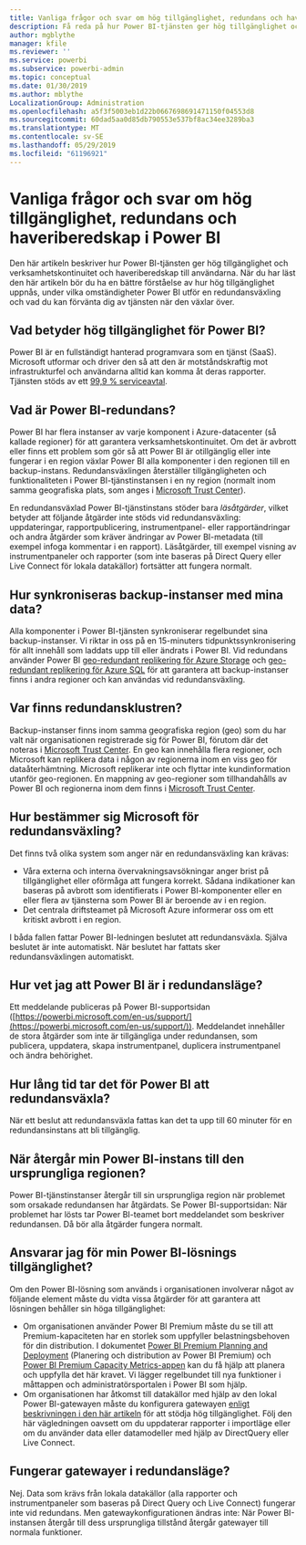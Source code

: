 ```yaml
---
title: Vanliga frågor och svar om hög tillgänglighet, redundans och haveriberedskap i Power BI
description: Få reda på hur Power BI-tjänsten ger hög tillgänglighet och verksamhetskontinuitet och haveriberedskap till användarna.
author: mgblythe
manager: kfile
ms.reviewer: ''
ms.service: powerbi
ms.subservice: powerbi-admin
ms.topic: conceptual
ms.date: 01/30/2019
ms.author: mblythe
LocalizationGroup: Administration
ms.openlocfilehash: a5f3f5003eb1d22b0667698691471150f04553d8
ms.sourcegitcommit: 60dad5aa0d85db790553e537bf8ac34ee3289ba3
ms.translationtype: MT
ms.contentlocale: sv-SE
ms.lasthandoff: 05/29/2019
ms.locfileid: "61196921"
---
```

# <a name="power-bi-high-availability-failover-and-disaster-recovery-faq"></a>Vanliga frågor och svar om hög tillgänglighet, redundans och haveriberedskap i Power BI

Den här artikeln beskriver hur Power BI-tjänsten ger hög tillgänglighet och verksamhetskontinuitet och haveriberedskap till användarna. När du har läst den här artikeln bör du ha en bättre förståelse av hur hög tillgänglighet uppnås, under vilka omständigheter Power BI utför en redundansväxling och vad du kan förvänta dig av tjänsten när den växlar över.

## <a name="what-does-high-availability-mean-for-power-bi"></a>Vad betyder hög tillgänglighet för Power BI?

Power BI är en fullständigt hanterad programvara som en tjänst (SaaS).  Microsoft utformar och driver den så att den är motståndskraftig mot infrastrukturfel och användarna alltid kan komma åt deras rapporter.  Tjänsten stöds av ett [99,9 % serviceavtal](http://www.microsoftvolumelicensing.com/DocumentSearch.aspx?Mode=3&DocumentTypeId=37).

## <a name="what-is-a-power-bi-failover"></a>Vad är Power BI-redundans?

Power BI har flera instanser av varje komponent i Azure-datacenter (så kallade regioner) för att garantera verksamhetskontinuitet. Om det är avbrott eller finns ett problem som gör så att Power BI är otillgänglig eller inte fungerar i en region växlar Power BI alla komponenter i den regionen till en backup-instans. Redundansväxlingen återställer tillgängligheten och funktionaliteten i Power BI-tjänstinstansen i en ny region (normalt inom samma geografiska plats, som anges i [Microsoft Trust Center](https://www.microsoft.com/TrustCenter/CloudServices/business-application-platform/data-location)).

En redundansväxlad Power BI-tjänstinstans stöder bara _läsåtgärder_, vilket betyder att följande åtgärder inte stöds vid redundansväxling: uppdateringar, rapportpublicering, instrumentpanel- eller rapportändringar och andra åtgärder som kräver ändringar av Power BI-metadata (till exempel infoga kommentar i en rapport).  Läsåtgärder, till exempel visning av instrumentpaneler och rapporter (som inte baseras på Direct Query eller Live Connect för lokala datakällor) fortsätter att fungera normalt.

## <a name="how-are-backup-instances-kept-in-sync-with-my-data"></a>Hur synkroniseras backup-instanser med mina data?

Alla komponenter i Power BI-tjänsten synkroniserar regelbundet sina backup-instanser. Vi riktar in oss på en 15-minuters tidpunktssynkronisering för allt innehåll som laddats upp till eller ändrats i Power BI. Vid redundans använder Power BI [geo-redundant replikering för Azure Storage](/azure/storage/common/storage-redundancy-grs) och [geo-redundant replikering för Azure SQL](/azure/sql-database/sql-database-active-geo-replication) för att garantera att backup-instanser finns i andra regioner och kan användas vid redundansväxling.

## <a name="where-are-the-failover-clusters-located"></a>Var finns redundansklustren?

Backup-instanser finns inom samma geografiska region (geo) som du har valt när organisationen registrerade sig för Power BI, förutom där det noteras i [Microsoft Trust Center](https://www.microsoft.com/TrustCenter/CloudServices/business-application-platform/data-location). En geo kan innehålla flera regioner, och Microsoft kan replikera data i någon av regionerna inom en viss geo för dataåterhämtning. Microsoft replikerar inte och flyttar inte kundinformation utanför geo-regionen. En mappning av geo-regioner som tillhandahålls av Power BI och regionerna inom dem finns i [Microsoft Trust Center](https://www.microsoft.com/TrustCenter/CloudServices/business-application-platform/data-location).

## <a name="how-does-microsoft-decide-to-failover"></a>Hur bestämmer sig Microsoft för redundansväxling?

Det finns två olika system som anger när en redundansväxling kan krävas:

- Våra externa och interna övervakningsavsökningar anger brist på tillgänglighet eller oförmåga att fungera korrekt. Sådana indikationer kan baseras på avbrott som identifierats i Power BI-komponenter eller en eller flera av tjänsterna som Power BI är beroende av i en region.
- Det centrala driftsteamet på Microsoft Azure informerar oss om ett kritiskt avbrott i en region.

I båda fallen fattar Power BI-ledningen beslutet att redundansväxla. Själva beslutet är inte automatiskt. När beslutet har fattats sker redundansväxlingen automatiskt.

## <a name="how-do-i-know-power-bi-is-now-in-failover-mode"></a>Hur vet jag att Power BI är i redundansläge?

Ett meddelande publiceras på Power BI-supportsidan ([https://powerbi.microsoft.com/en-us/support/](https://powerbi.microsoft.com/en-us/support/)). Meddelandet innehåller de stora åtgärder som inte är tillgängliga under redundansen, som publicera, uppdatera, skapa instrumentpanel, duplicera instrumentpanel och ändra behörighet.

## <a name="how-long-does-it-take-power-bi-to-fail-over"></a>Hur lång tid tar det för Power BI att redundansväxla?

När ett beslut att redundansväxla fattas kan det ta upp till 60 minuter för en redundansinstans att bli tillgänglig.

## <a name="when-does-my-power-bi-instance-return-to-the-original-region"></a>När återgår min Power BI-instans till den ursprungliga regionen?

Power BI-tjänstinstanser återgår till sin ursprungliga region när problemet som orsakade redundansen har åtgärdats. Se Power BI-supportsidan: När problemet har lösts tar Power BI-teamet bort meddelandet som beskriver redundansen. Då bör alla åtgärder fungera normalt.

## <a name="am-i-responsible-for-the-availability-of-my-power-bi-solution"></a>Ansvarar jag för min Power BI-lösnings tillgänglighet?

Om den Power BI-lösning som används i organisationen involverar något av följande element måste du vidta vissa åtgärder för att garantera att lösningen behåller sin höga tillgänglighet:

- Om organisationen använder Power BI Premium måste du se till att Premium-kapaciteten har en storlek som uppfyller belastningsbehoven för din distribution.  I dokumentet [Power BI Premium Planning and Deployment](https://aka.ms/Premium-Capacity-Planning-Deployment) (Planering och distribution av Power BI Premium) och [Power BI Premium Capacity Metrics-appen](service-admin-premium-monitor-capacity.md) kan du få hjälp att planera och uppfylla det här kravet. Vi lägger regelbundet till nya funktioner i måttappen och administratörsportalen i Power BI som hjälp.
- Om organisationen har åtkomst till datakällor med hjälp av den lokal Power BI-gatewayen måste du konfigurera gatewayen [enligt beskrivningen i den här artikeln](service-gateway-high-availability-clusters.md) för att stödja hög tillgänglighet. Följ den här vägledningen oavsett om du uppdaterar rapporter i importläge eller om du använder data eller datamodeller med hjälp av DirectQuery eller Live Connect.

## <a name="will-gateways-function-when-in-failover-mode"></a>Fungerar gatewayer i redundansläge?

Nej. Data som krävs från lokala datakällor (alla rapporter och instrumentpaneler som baseras på Direct Query och Live Connect) fungerar inte vid redundans. Men gatewaykonfigurationen ändras inte: När Power BI-instansen återgår till dess ursprungliga tillstånd återgår gatewayer till normala funktioner.
